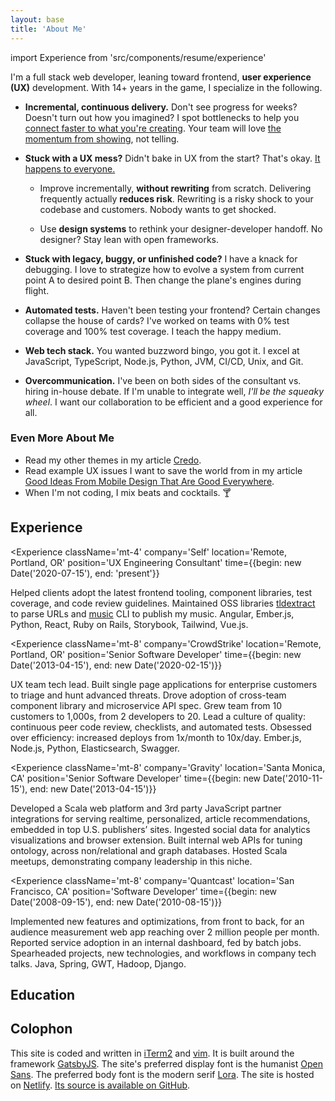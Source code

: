 ```yaml
---
layout: base
title: 'About Me'
---
```


import Experience from 'src/components/resume/experience'

I'm a full stack web developer, leaning toward frontend, **user experience
(UX)** development. With 14+ years in the game, I specialize in the following.

- **Incremental, continuous delivery.** Don't see progress for weeks? Doesn't
  turn out how you imagined? I spot bottlenecks to help you [connect faster to
  what you're creating][Inventing On Principle]. Your team will love [the
  momentum from showing][Showing Code Every Day Or Two], not telling.

- **Stuck with a UX mess?** Didn't bake in UX from the start? That's okay. [It
  happens to everyone.][Corporate UX Maturity: Stages 1-4]

  - Improve incrementally, **without rewriting** from scratch. Delivering
    frequently actually **reduces risk**. Rewriting is a risky shock to your
    codebase and customers. Nobody wants to get shocked.

  - Use **design systems** to rethink your designer-developer handoff. No
    designer? Stay lean with open frameworks.

- **Stuck with legacy, buggy, or unfinished code?** I have a knack for
  debugging. I love to strategize how to evolve a system from current point A to
  desired point B. Then change the plane's engines during flight.

- **Automated tests.** Haven't been testing your frontend? Certain changes
  collapse the house of cards? I've worked on teams with 0% test coverage and
  100% test coverage. I teach the happy medium.

- **Web tech stack.** You wanted buzzword bingo, you got it. I excel at
  JavaScript, TypeScript, Node.js, Python, JVM, CI/CD, Unix, and Git.

- **Overcommunication.** I've been on both sides of the consultant vs. hiring
  in-house debate. If I'm unable to integrate well, _I'll be the squeaky wheel_.
  I want our collaboration to be efficient and a good experience for all.

### Even More About Me

- Read my other themes in my article [Credo](/posts/credo/).
- Read example UX issues I want to save the world from in my article [Good Ideas
  From Mobile Design That Are Good Everywhere].
- When I'm not coding, I mix beats and cocktails. 🍸

## Experience

<Experience className='mt-4' company='Self' location='Remote, Portland, OR'
position='UX Engineering Consultant' time={{begin: new Date('2020-07-15'),
end: 'present'}}

>

Helped clients adopt the latest frontend tooling, component libraries, test
coverage, and code review guidelines. Maintained OSS libraries
[tldextract](https://github.com/john-kurkowski/tldextract) to parse URLs and
[music](https://github.com/john-kurkowski/music) CLI to publish my music.
Angular, Ember.js, Python, React, Ruby on Rails, Storybook, Tailwind, Vue.js.

</Experience>

<Experience className='mt-8' company='CrowdStrike' location='Remote, Portland,
OR' position='Senior Software Developer' time={{begin: new Date('2013-04-15'),
end: new Date('2020-02-15')}}

>

UX team tech lead. Built single page applications for enterprise customers to
triage and hunt advanced threats. Drove adoption of cross-team component library
and microservice API spec. Grew team from 10 customers to 1,000s, from 2
developers to 20. Lead a culture of quality: continuous peer code review,
checklists, and automated tests. Obsessed over efficiency: increased deploys
from 1x/month to 10x/day. Ember.js, Node.js, Python, Elasticsearch, Swagger.

</Experience>

<Experience className='mt-8' company='Gravity' location='Santa Monica, CA'
position='Senior Software Developer' time={{begin: new Date('2010-11-15'),
end: new Date('2013-04-15')}}

>

Developed a Scala web platform and 3rd party JavaScript partner integrations for
serving realtime, personalized, article recommendations, embedded in top U.S.
publishers’ sites. Ingested social data for analytics visualizations and browser
extension. Built internal web APIs for tuning ontology, across non/relational
and graph databases. Hosted Scala meetups, demonstrating company leadership in
this niche.

</Experience>

<Experience className='mt-8' company='Quantcast' location='San Francisco, CA'
position='Software Developer' time={{begin: new Date('2008-09-15'), end: new
Date('2010-08-15')}}

>

Implemented new features and optimizations, from front to back, for an audience
measurement web app reaching over 2 million people per month. Reported service
adoption in an internal dashboard, fed by batch jobs. Spearheaded projects, new
technologies, and workflows in company tech talks. Java, Spring, GWT, Hadoop,
Django.

</Experience>

## Education

<Experience className='mt-4' company='University of Washington'
location='Seattle, WA' position='B.S. Computer Science, B.A. Linguistics'
/>

## Colophon

This site is coded and written in [iTerm2] and [vim]. It is built around the
framework [GatsbyJS]. The site's preferred display font is the humanist [Open
Sans]. The preferred body font is the modern serif [Lora]. The site is hosted on
[Netlify]. [Its source is available on GitHub][GitHub source].

[Corporate UX Maturity: Stages 1-4]:
  https://www.nngroup.com/articles/ux-maturity-stages-1-4/
[GatsbyJS]: https://www.gatsbyjs.org/
[GitHub source]: https://github.com/john-kurkowski/john-kurkowski.github.io
[Good Ideas From Mobile Design That Are Good Everywhere]:
  /posts/good-ideas-from-mobile-design-that-are-good-everywhere/
[Inventing On Principle]: https://vimeo.com/36579366
[Lora]: https://github.com/cyrealtype/Lora-Cyrillic
[Markdown]: https://commonmark.org/
[Netlify]: https://netlify.com
[Open Sans]: https://en.wikipedia.org/wiki/Open_Sans
[Showing Code Every Day Or Two]:
  https://www.geepawhill.org/2018/07/15/showing-code-every-day-or-two/
[iTerm2]: https://www.iterm2.com/
[vim]: https://thoughtbot.com/blog/the-vim-learning-curve-is-a-myth
